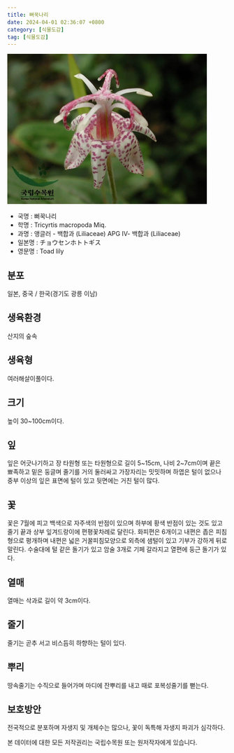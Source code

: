 ```yaml
---
title: 뻐꾹나리
date: 2024-04-01 02:36:07 +0800
category: [식물도감]
tag: [식물도감]
---
```




![뻐꾹나리](/assets/img/fileUpload/plants/basic/Liliaceae/Tricyrtis/6080/6080_1_th2.jpg)
- 국명 : 뻐꾹나리
- 학명 : Tricyrtis macropoda Miq.
- 과명 : 앵글러 - 백합과 (Liliaceae) APG Ⅳ- 백합과 (Liliaceae)
- 일본명 : チョウセンホトトギス
- 영문명 : Toad lily


## 분포
일본, 중국 / 한국(경기도 광릉 이남) 
## 생육환경
산지의 숲속
## 생육형
여러해살이풀이다.
## 크기
높이 30~100cm이다.
## 잎
잎은 어긋나기하고 장 타원형 또는 타원형으로 길이 5~15cm, 나비 2~7cm이며 끝은 뾰족하고 밑은 둥글며 줄기를 거의 둘러싸고 가장자리는 밋밋하며 하엽은 털이 없으나 중부 이상의 잎은 표면에 털이 있고 뒷면에는 거친 털이 많다.
## 꽃
꽃은 7월에 피고 백색으로 자주색의 반점이 있으며 하부에 황색 반점이 있는 것도 있고 줄기 끝과 상부 잎겨드랑이에 편평꽃차례로 달린다. 화피편은 6개이고 내편은 좁은 피침형으로 평개하며 내편은 넓은 거꿀피침모양으로 외측에 샘털이 있고 기부가 강하게 뒤로 말린다. 수술대에 털 같은 돌기가 있고 암술 3개로 기페 갈라지고 열편에 둥근 돌기가 있다.
## 열매
열매는 삭과로 길이 약 3cm이다.
## 줄기
줄기는 곧추 서고 비스듬히 하향하는 털이 있다.
## 뿌리
땅속줄기는 수직으로 들어가며 마디에 잔뿌리를 내고 때로 포복성줄기를 뻗는다.
## 보호방안
전국적으로 분포하며 자생지 및 개체수는 많으나, 꽃이 독특해 자생지 파괴가 심각하다.






본 데이터에 대한 모든 저작권리는 국립수목원 또는 원저작자에게 있습니다.
